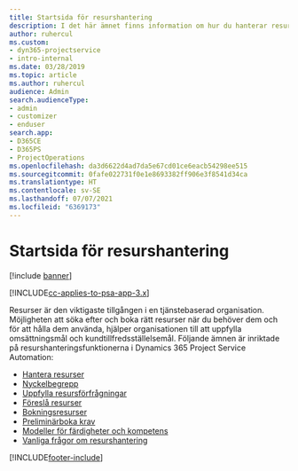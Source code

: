 ```yaml
---
title: Startsida för resurshantering
description: I det här ämnet finns information om hur du hanterar resurser.
author: ruhercul
ms.custom:
- dyn365-projectservice
- intro-internal
ms.date: 03/28/2019
ms.topic: article
ms.author: ruhercul
audience: Admin
search.audienceType:
- admin
- customizer
- enduser
search.app:
- D365CE
- D365PS
- ProjectOperations
ms.openlocfilehash: da3d6622d4ad7da5e67cd01ce6eacb54298ee515
ms.sourcegitcommit: 0fafe022731f0e1e8693382ff906e3f8541d34ca
ms.translationtype: HT
ms.contentlocale: sv-SE
ms.lasthandoff: 07/07/2021
ms.locfileid: "6369173"
---
```

# <a name="resource-management-home-page"></a>Startsida för resurshantering

[!include [banner](../includes/psa-now-project-operations.md)]

[!INCLUDE[cc-applies-to-psa-app-3.x](../includes/cc-applies-to-psa-app-3x.md)]

Resurser är den viktigaste tillgången i en tjänstebaserad organisation. Möjligheten att söka efter och boka rätt resurser när du behöver dem och för att hålla dem använda, hjälper organisationen till att uppfylla omsättningsmål och kundtillfredsställelsemål. Följande ämnen är inriktade på resurshanteringsfunktionerna i Dynamics 365 Project Service Automation:

- [Hantera resurser](manage-resources.md)
- [Nyckelbegrepp](reports-key-concepts.md)
- [Uppfylla resursförfrågningar](resource-management-fulfill-requests.md)
- [Föreslå resurser](resource-management-propose-resources.md)
- [Bokningsresurser](resource-management-book-resources-scheduleboard.md)
- [Preliminärboka krav](resource-management-softbook-requirements.md)
- [Modeller för färdigheter och kompetens](resource-management-skills-proficiency.md)
- [Vanliga frågor om resurshantering](resource-management-faq.md)


[!INCLUDE[footer-include](../includes/footer-banner.md)]
